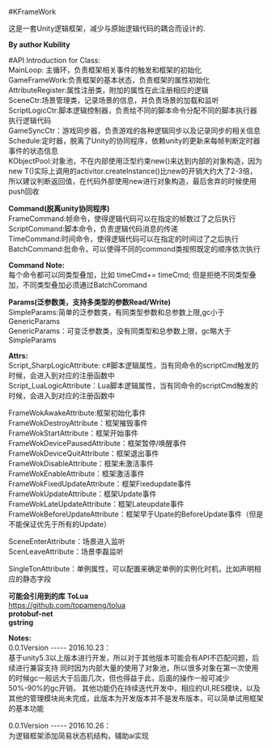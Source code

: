 #KFrameWork

这是一套Unity逻辑框架，减少与原始逻辑代码的耦合而设计的.<br>

**By author Kubility**<br>

#API Introduction for Class:<br>
MainLoop: 主循环，负责框架相关事件的触发和框架的初始化<br>
GameFrameWork:负责框架的基本状态，负责框架的属性初始化<br>
AttributeRegister:属性注册类，附加的属性在此注册相应的逻辑<br>
SceneCtr:场景管理类，记录场景的信息，并负责场景的加载和监听<br>
ScriptLogicCtr:脚本逻辑控制器，负责给不同的脚本命令分配不同的脚本执行器执行逻辑代码<br>
GameSyncCtr：游戏同步器，负责游戏的各种逻辑同步以及记录同步的相关信息<br>
Schedule:定时器，脱离了Unity的协同程序，依赖unity的更新来每帧判断定时器事件的状态信息<br>
KObjectPool:对象池，不在内部使用泛型约束new()来达到内部的对象构造，因为new T()实际上调用的activitor.createInstance()比new的开销大约大了2-3倍，所以建议判断返回值，在代码外部使用new进行对象构造，最后舍弃的时候使用push回收<br>

**Command(脱离unity协同程序)** <br>
FrameCommand:帧命令，使得逻辑代码可以在指定的帧数过了之后执行<br>
ScriptCommand:脚本命令，负责逻辑代码消息的传递<br>
TimeCommand:时间命令，使得逻辑代码可以在指定的时间过了之后执行<br>
BatchCommand:批命令，可以使得不同的commond类按照既定的顺序依次执行<br>

**Command Note:**<br>
每个命令都可以同类型叠加，比如 timeCmd+= timeCmd; 但是拒绝不同类型叠加，不同类型叠加必须通过BatchCommand<br>

**Params(泛参数类，支持多类型的参数Read/Write)** <br>
SimpleParams:简单的泛参数类，有同类型参数和总参数上限,gc小于GenericParams<br>
GenericParams：可变泛参数类，没有同类型和总参数上限，gc略大于SimpleParams<br>

**Attrs:**<br>
Script_SharpLogicAttribute: c#脚本逻辑属性，当有同命令的scriptCmd触发的时候，会进入到对应的注册函数中<br>
Script_LuaLogicAttribute：Lua脚本逻辑属性，当有同命令的scriptCmd触发的时候，会进入到对应的注册函数中<br>

FrameWokAwakeAttribute:框架初始化事件<br>
FrameWokDestroyAttribute：框架摧毁事件<br>
FrameWokStartAttribute：框架开始事件<br>
FrameWokDevicePausedAttribute：框架暂停/唤醒事件<br>
FrameWokDeviceQuitAttribute：框架退出事件<br>
FrameWokDisableAttribute：框架未激活事件<br>
FrameWokEnableAttribute：框架激活事件<br>
FrameWokFixedUpdateAttribute：框架Fixedupdate事件<br>
FrameWokUpdateAttribute：框架Update事件<br>
FrameWokLateUpdateAttribute：框架Lateupdate事件<br>
FrameWokBeforeUpdateAttribute：框架早于Upate的BeforeUpdate事件（但是不能保证优先于所有的Update）<br>

SceneEnterAttribute：场景进入监听<br>
ScenLeaveAttribute：场景李磊监听<br>

SingleTonAttribute：单例属性，可以配置来确定单例的实例化时机，比如声明相应的静态字段<br>

**可能会引用到的库**
**ToLua**<br> 
https://github.com/topameng/tolua<br>
**protobuf-net**<br>
**gstring**<br>

**Notes:**<br>
0.0.1Version ----- 2016.10.23：<br>
基于unity5.3以上版本进行开发，所以对于其他版本可能会有API不匹配问题，后续进行兼容支持
同时因为内部大量的使用了对象池，所以很多对象在第一次使用的时候gc一般远大于后面几次，但也得益于此，后面的操作一般可减少50%-90%的gc开销，
其他功能仍在持续迭代开发中，相应的UI,RES模块，以及其他的管理模块尚未完成，此版本为开发版本并不是发布版本，可以简单试用框架的基本功能

0.0.1Version ----- 2016.10.26：<br>
为逻辑框架添加简易状态机结构，辅助ai实现
